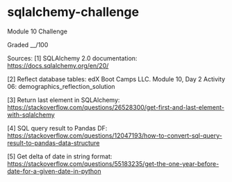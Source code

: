 # sqlalchemy-challenge
Module 10 Challenge

Graded __/100


Sources:
[1] SQLAlchemy 2.0 documentation:
	https://docs.sqlalchemy.org/en/20/


[2] Reflect database tables:
	edX Boot Camps LLC. Module 10, Day 2 Activity 06: demographics_reflection_solution


[3] Return last element in SQLAlchemy:
	https://stackoverflow.com/questions/26528300/get-first-and-last-element-with-sqlalchemy


[4] SQL query result to Pandas DF:
	https://stackoverflow.com/questions/12047193/how-to-convert-sql-query-result-to-pandas-data-structure


[5] Get delta of date in string format:
	https://stackoverflow.com/questions/55183235/get-the-one-year-before-date-for-a-given-date-in-python